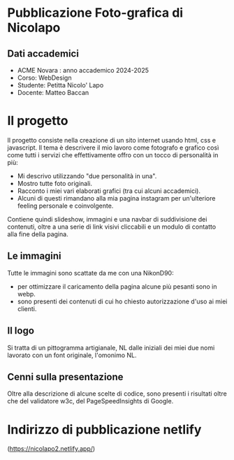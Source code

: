 # Pubblicazione Foto-grafica di Nicolapo

## Dati accademici
  - ACME Novara : anno accademico 2024-2025 
   - Corso: WebDesign 
  -  Studente: Petitta Nicolo' Lapo 
   - Docente: Matteo Baccan

# Il progetto
Il progetto consiste nella creazione di un sito internet usando html, css e javascript.
Il tema è descrivere il mio lavoro come fotografo e grafico così come tutti i servizi che effettivamente offro con un tocco di personalità in più:

- Mi descrivo utilizzando "due personalità in una".
- Mostro tutte foto originali.
- Racconto i miei vari elaborati grafici (tra cui alcuni accademici).
- Alcuni di questi rimandano alla mia pagina instagram per un'ulteriore feeling personale e coinvolgente.
  
Contiene quindi slideshow, immagini e una navbar di suddivisione dei contenuti, oltre a una serie di link visivi cliccabili e un modulo di contatto alla fine della pagina.

## Le immagini
Tutte le immagini sono scattate da me con una NikonD90:

- per ottimizzare il caricamento della pagina alcune più pesanti sono in webp.
- sono presenti dei contenuti di cui ho chiesto autorizzazione d'uso ai miei clienti.

## Il logo
Si tratta di un pittogramma artigianale, NL dalle iniziali dei miei due nomi lavorato con un font originale, l'omonimo NL.

## Cenni sulla presentazione
Oltre alla descrizione di alcune scelte di codice, sono presenti i risultati oltre che del validatore w3c, del PageSpeedInsights di Google.

# Indirizzo di pubblicazione netlify
 (https://nicolapo2.netlify.app/)
